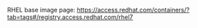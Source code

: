 RHEL base image page: https://access.redhat.com/containers/?tab=tags#/registry.access.redhat.com/rhel7
